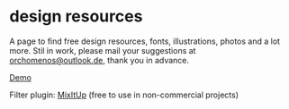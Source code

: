 design resources
=========

A page to find free design resources, fonts, illustrations, photos and a lot more. Stil in work, please mail your suggestions at orchomenos@outlook.de, thank you in advance.


[Demo](http://codyhouse.co/demo/content-filter/index.html)

Filter plugin: [MixItUp](https://github.com/patrickkunka/mixitup) (free to use in non-commercial projects)
